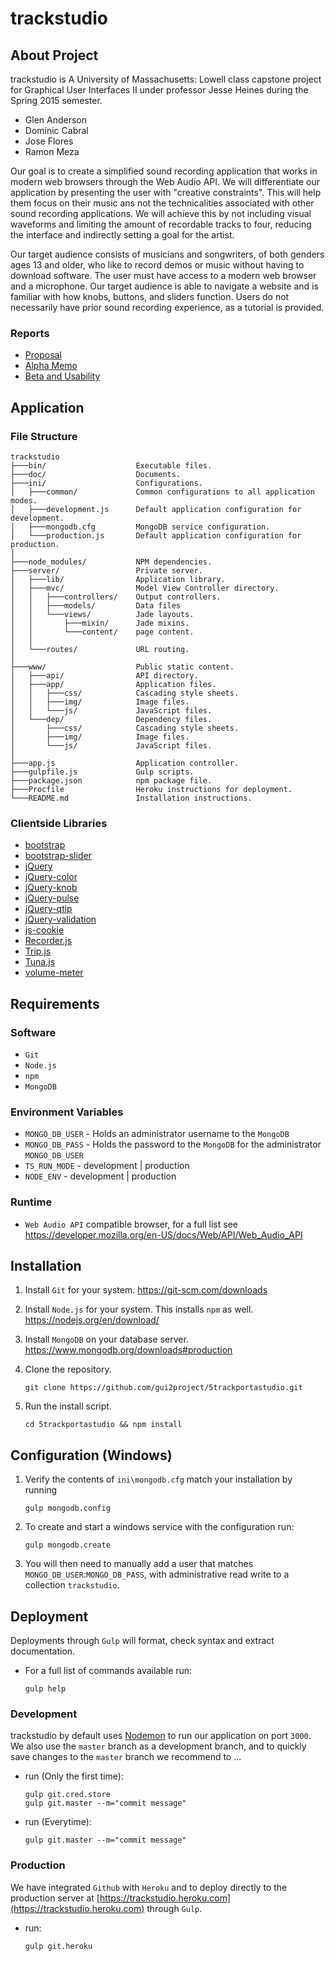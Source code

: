 # trackstudio

## About Project
trackstudio is A University of Massachusetts: Lowell class capstone project for Graphical User Interfaces II under professor Jesse Heines during the Spring 2015 semester.

- Glen Anderson
- Dominic Cabral
- Jose Flores
- Ramon Meza

Our goal is to create a simplified sound recording application that works in modern web browsers through the Web Audio API. We will differentiate our application by presenting the user with "creative constraints". This will help them focus on their music ans not the technicalities associated with other sound recording applications. We will achieve this by not including visual waveforms and limiting the amount of recordable tracks to four, reducing the interface and indirectly setting a goal for the artist.

Our target audience consists of musicians and songwriters, of both genders ages 13 and older, who like to record demos or music without having to download software. The user must have access to a modern web browser and a microphone. Our target audience is able to navigate a website and is familiar with how knobs, buttons, and sliders function. Users do not necessarily have prior sound recording experience, as a tutorial is provided.

### Reports
- [Proposal](https://trackstudio.herokuapp.com/api/get/doc/report-proposal)
- [Alpha Memo](https://trackstudio.herokuapp.com/api/get/doc/report-memo)
- [Beta and Usability](https://trackstudio.herokuapp.com/api/get/doc/report-usability)

## Application
### File Structure
```
trackstudio
├───bin/                    Executable files.
├───doc/                    Documents.
├───ini/                    Configurations.
│   ├───common/             Common configurations to all application modes.
│   ├───development.js      Default application configuration for development.
│   ├───mongodb.cfg         MongoDB service configuration.
│   └───production.js       Default application configuration for production.
│
├───node_modules/           NPM dependencies.
├───server/                 Private server.
│   ├───lib/                Application library.
│   ├───mvc/                Model View Controller directory.
│   │   ├───controllers/    Output controllers.
│   │   ├───models/         Data files
│   │   └───views/          Jade layouts.
│   │       ├───mixin/      Jade mixins.
│   │       └───content/    page content.
│   │
│   └───routes/             URL routing.
│
├───www/                    Public static content.
│   ├───api/                API directory.
│   ├───app/                Application files.
│   │   ├───css/            Cascading style sheets.
│   │   ├───img/            Image files.
│   │   └───js/             JavaScript files.
│   └───dep/                Dependency files.
│       ├───css/            Cascading style sheets.
│       ├───img/            Image files.
│       └───js/             JavaScript files.
│
├───app.js                  Application controller.
├───gulpfile.js             Gulp scripts.
├───package.json            npm package file.
├───Procfile                Heroku instructions for deployment.
└───README.md               Installation instructions.
```

### Clientside Libraries
- [bootstrap](http://getbootstrap.com)
- [bootstrap-slider](https://github.com/seiyria/bootstrap-slider)
- [jQuery](http://jquery.com)
- [jQuery-color](https://github.com/jquery/jquery-color)
- [jQuery-knob](https://github.com/aterrien/jQuery-Knob)
- [jQuery-pulse](https://github.com/jsoverson/jquery.pulse.js)
- [jQuery-qtip](http://qtip2.com/download)
- [jQuery-validation](https://github.com/jzaefferer/jquery-validation)
- [js-cookie](https://github.com/js-cookie/js-cookie)
- [Recorder.js](https://github.com/mattdiamond/Recorderjs)
- [Trip.js](https://github.com/EragonJ/Trip.js)
- [Tuna.js](https://github.com/Theodeus/tuna)
- [volume-meter](https://github.com/cwilso/volume-meter)

## Requirements

### Software
- `Git`
- `Node.js`
- `npm`
- `MongoDB`

### Environment Variables
- `MONGO_DB_USER` - Holds an administrator username to the `MongoDB`
- `MONGO_DB_PASS` - Holds the password to the `MongoDB` for the administrator `MONGO_DB_USER`
- `TS_RUN_MODE` - development | production
- `NODE_ENV` - development | production

### Runtime
- `Web Audio API` compatible browser, for a full list see
    https://developer.mozilla.org/en-US/docs/Web/API/Web_Audio_API

## Installation
1. Install `Git` for your system.
    https://git-scm.com/downloads

2. Install `Node.js` for your system. This installs `npm` as well.
    https://nodejs.org/en/download/

3. Install `MongoDB` on your database server.
    https://www.mongodb.org/downloads#production

4. Clone the repository.
    ```
    git clone https://github.com/gui2project/5trackportastudio.git
    ```

5. Run the install script.
    ```
    cd 5trackportastudio && npm install
    ```

## Configuration (Windows)
1. Verify the contents of `ini\mongodb.cfg` match your installation by running
    ```
    gulp mongodb.config
    ```

2. To create and start a windows service with the configuration run:
    ```
    gulp mongodb.create
    ```
3. You will then need to manually add a user that matches `MONGO_DB_USER`:`MONGO_DB_PASS`, with administrative read write to a collection `trackstudio`.

## Deployment
Deployments through `Gulp` will format, check syntax and extract documentation.
- For a full list of commands available run:
    ```
    gulp help
    ```

### Development
trackstudio by default uses [Nodemon](https://www.npmjs.com/package/nodemon) to run our application on port `3000`.
We also use the `master` branch as a development branch, and to quickly save changes to the `master` branch we recommend to ...
- run (Only the first time):
    ```
    gulp git.cred.store
    gulp git.master --m="commit message"
    ```
- run (Everytime):
    ```
    gulp git.master --m="commit message"
    ```

### Production
We have integrated `Github` with `Heroku` and to deploy directly to the production server at [https://trackstudio.heroku.com](https://trackstudio.heroku.com) through `Gulp`.
- run:
    ```
    gulp git.heroku
    ```
